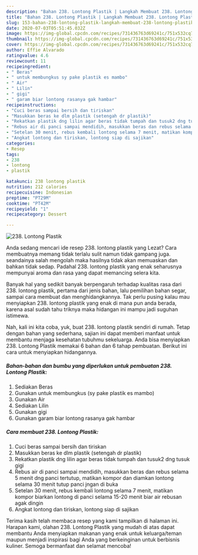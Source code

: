```yaml
---
description: "Bahan 238. Lontong Plastik | Langkah Membuat 238. Lontong Plastik Yang Mudah Dan Praktis"
title: "Bahan 238. Lontong Plastik | Langkah Membuat 238. Lontong Plastik Yang Mudah Dan Praktis"
slug: 153-bahan-238-lontong-plastik-langkah-membuat-238-lontong-plastik-yang-mudah-dan-praktis
date: 2020-07-03T05:51:45.032Z
image: https://img-global.cpcdn.com/recipes/731436763d69241c/751x532cq70/238-lontong-plastik-foto-resep-utama.jpg
thumbnail: https://img-global.cpcdn.com/recipes/731436763d69241c/751x532cq70/238-lontong-plastik-foto-resep-utama.jpg
cover: https://img-global.cpcdn.com/recipes/731436763d69241c/751x532cq70/238-lontong-plastik-foto-resep-utama.jpg
author: Effie Alvarado
ratingvalue: 4.6
reviewcount: 11
recipeingredient:
- " Beras"
- " untuk membungkus sy pake plastik es mambo"
- " Air"
- " Lilin"
- " gigi"
- " garam biar lontong rasanya gak hambar"
recipeinstructions:
- "Cuci beras sampai bersih dan tiriskan"
- "Masukkan beras ke dlm plastik (setengah dr plastik)"
- "Rekatkan plastik dng lilin agar beras tidak tumpah dan tusuk2 dng tusuk gigi"
- "Rebus air di panci sampai mendidih, masukkan beras dan rebus selama 5 menit dng panci tertutup, matikan kompor dan diamkan lontong selama 30 menit tutup panci jngan di buka"
- "Setelan 30 menit, rebus kembali lontong selama 7 menit, matikan kompor biarkan lontong di panci selama 15-20 menit biar air rebusan agak dingin"
- "Angkat lontong dan tiriskan, lontong siap di sajikan"
categories:
- Resep
tags:
- 238
- lontong
- plastik

katakunci: 238 lontong plastik 
nutrition: 212 calories
recipecuisine: Indonesian
preptime: "PT29M"
cooktime: "PT42M"
recipeyield: "1"
recipecategory: Dessert

---
```



![238. Lontong Plastik](https://img-global.cpcdn.com/recipes/731436763d69241c/751x532cq70/238-lontong-plastik-foto-resep-utama.jpg)

Anda sedang mencari ide resep 238. lontong plastik yang Lezat? Cara membuatnya memang tidak terlalu sulit namun tidak gampang juga. seandainya salah mengolah maka hasilnya tidak akan memuaskan dan bahkan tidak sedap. Padahal 238. lontong plastik yang enak seharusnya mempunyai aroma dan rasa yang dapat memancing selera kita.

Banyak hal yang sedikit banyak berpengaruh terhadap kualitas rasa dari 238. lontong plastik, pertama dari jenis bahan, lalu pemilihan bahan segar, sampai cara membuat dan menghidangkannya. Tak perlu pusing kalau mau menyiapkan 238. lontong plastik yang enak di mana pun anda berada, karena asal sudah tahu triknya maka hidangan ini mampu jadi suguhan istimewa.




Nah, kali ini kita coba, yuk, buat 238. lontong plastik sendiri di rumah. Tetap dengan bahan yang sederhana, sajian ini dapat memberi manfaat untuk membantu menjaga kesehatan tubuhmu sekeluarga. Anda bisa menyiapkan 238. Lontong Plastik memakai 6 bahan dan 6 tahap pembuatan. Berikut ini cara untuk menyiapkan hidangannya.

<!--inarticleads1-->

##### Bahan-bahan dan bumbu yang diperlukan untuk pembuatan 238. Lontong Plastik:

1. Sediakan  Beras
1. Gunakan  untuk membungkus (sy pake plastik es mambo)
1. Gunakan  Air
1. Sediakan  Lilin
1. Gunakan  gigi
1. Gunakan  garam biar lontong rasanya gak hambar




<!--inarticleads2-->

##### Cara membuat 238. Lontong Plastik:

1. Cuci beras sampai bersih dan tiriskan
1. Masukkan beras ke dlm plastik (setengah dr plastik)
1. Rekatkan plastik dng lilin agar beras tidak tumpah dan tusuk2 dng tusuk gigi
1. Rebus air di panci sampai mendidih, masukkan beras dan rebus selama 5 menit dng panci tertutup, matikan kompor dan diamkan lontong selama 30 menit tutup panci jngan di buka
1. Setelan 30 menit, rebus kembali lontong selama 7 menit, matikan kompor biarkan lontong di panci selama 15-20 menit biar air rebusan agak dingin
1. Angkat lontong dan tiriskan, lontong siap di sajikan




Terima kasih telah membaca resep yang kami tampilkan di halaman ini. Harapan kami, olahan 238. Lontong Plastik yang mudah di atas dapat membantu Anda menyiapkan makanan yang enak untuk keluarga/teman maupun menjadi inspirasi bagi Anda yang berkeinginan untuk berbisnis kuliner. Semoga bermanfaat dan selamat mencoba!
